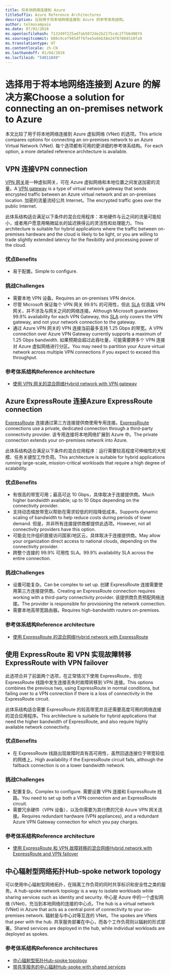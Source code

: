 ```yaml
---
title: 将本地网络连接到 Azure
titleSuffix: Azure Reference Architectures
description: 比较用于将本地网络连接到 Azure 的参考体系结构。
author: telmosampaio
ms.date: 07/02/2018
ms.openlocfilehash: f13249f225ad7ab5072de2b2175cdc2ffb6d0074
ms.sourcegitcommit: 680c9cef945dff6fee5e66b38e24f07804510fa9
ms.translationtype: HT
ms.contentlocale: zh-CN
ms.lasthandoff: 01/04/2019
ms.locfileid: "54011049"
---
```

# <a name="choose-a-solution-for-connecting-an-on-premises-network-to-azure"></a><span data-ttu-id="2bc20-103">选择用于将本地网络连接到 Azure 的解决方案</span><span class="sxs-lookup"><span data-stu-id="2bc20-103">Choose a solution for connecting an on-premises network to Azure</span></span>

<span data-ttu-id="2bc20-104">本文比较了用于将本地网络连接到 Azure 虚拟网络 (VNet) 的选项。</span><span class="sxs-lookup"><span data-stu-id="2bc20-104">This article compares options for connecting an on-premises network to an Azure Virtual Network (VNet).</span></span> <span data-ttu-id="2bc20-105">每个选项都有可用的更详细的参考体系结构。</span><span class="sxs-lookup"><span data-stu-id="2bc20-105">For each option, a more detailed reference architecture is available.</span></span>

## <a name="vpn-connection"></a><span data-ttu-id="2bc20-106">VPN 连接</span><span class="sxs-lookup"><span data-stu-id="2bc20-106">VPN connection</span></span>

<span data-ttu-id="2bc20-107">[VPN 网关](/azure/vpn-gateway/vpn-gateway-about-vpngateways)是一种虚拟网关，可在 Azure 虚拟网络和本地位置之间发送加密的流量。</span><span class="sxs-lookup"><span data-stu-id="2bc20-107">A [VPN gateway](/azure/vpn-gateway/vpn-gateway-about-vpngateways) is a type of virtual network gateway that sends encrypted traffic between an Azure virtual network and an on-premises location.</span></span> <span data-ttu-id="2bc20-108">加密的流量流经公共 Internet。</span><span class="sxs-lookup"><span data-stu-id="2bc20-108">The encrypted traffic goes over the public Internet.</span></span>

<span data-ttu-id="2bc20-109">此体系结构适合满足以下条件的混合应用程序：本地硬件与云之间的流量可能较小，或者用户愿意用略微延长的延迟换得云的灵活性和处理能力。</span><span class="sxs-lookup"><span data-stu-id="2bc20-109">This architecture is suitable for hybrid applications where the traffic between on-premises hardware and the cloud is likely to be light, or you are willing to trade slightly extended latency for the flexibility and processing power of the cloud.</span></span>

### <a name="benefits"></a><span data-ttu-id="2bc20-110">优点</span><span class="sxs-lookup"><span data-stu-id="2bc20-110">Benefits</span></span>

- <span data-ttu-id="2bc20-111">易于配置。</span><span class="sxs-lookup"><span data-stu-id="2bc20-111">Simple to configure.</span></span>

### <a name="challenges"></a><span data-ttu-id="2bc20-112">挑战</span><span class="sxs-lookup"><span data-stu-id="2bc20-112">Challenges</span></span>

- <span data-ttu-id="2bc20-113">需要本地 VPN 设备。</span><span class="sxs-lookup"><span data-stu-id="2bc20-113">Requires an on-premises VPN device.</span></span>
- <span data-ttu-id="2bc20-114">尽管 Microsoft 保证每个 VPN 网关 99.9% 的可用性，但此 [SLA](https://azure.microsoft.com/support/legal/sla/vpn-gateway/) 仅涵盖 VPN 网关，并不涉及与网关之间的网络连接。</span><span class="sxs-lookup"><span data-stu-id="2bc20-114">Although Microsoft guarantees 99.9% availability for each VPN Gateway, this [SLA](https://azure.microsoft.com/support/legal/sla/vpn-gateway/) only covers the VPN gateway, and not your network connection to the gateway.</span></span>
- <span data-ttu-id="2bc20-115">通过 Azure VPN 网关的 VPN 连接当前最多支持 1.25 Gbps 的带宽。</span><span class="sxs-lookup"><span data-stu-id="2bc20-115">A VPN connection over Azure VPN Gateway currently supports a maximum of 1.25 Gbps bandwidth.</span></span> <span data-ttu-id="2bc20-116">如果预期会超过此吞吐量，可能需要跨多个 VPN 连接对 Azure 虚拟网络进行分区。</span><span class="sxs-lookup"><span data-stu-id="2bc20-116">You may need to partition your Azure virtual network across multiple VPN connections if you expect to exceed this throughput.</span></span>

### <a name="reference-architecture"></a><span data-ttu-id="2bc20-117">参考体系结构</span><span class="sxs-lookup"><span data-stu-id="2bc20-117">Reference architecture</span></span>

- [<span data-ttu-id="2bc20-118">使用 VPN 网关的混合网络</span><span class="sxs-lookup"><span data-stu-id="2bc20-118">Hybrid network with VPN gateway</span></span>](./vpn.md)

<!-- markdownlint-disable MD024 -->

## <a name="azure-expressroute-connection"></a><span data-ttu-id="2bc20-119">Azure ExpressRoute 连接</span><span class="sxs-lookup"><span data-stu-id="2bc20-119">Azure ExpressRoute connection</span></span>

<span data-ttu-id="2bc20-120">[ExpressRoute](/azure/expressroute/) 连接通过第三方连接提供商使用专用连接。</span><span class="sxs-lookup"><span data-stu-id="2bc20-120">[ExpressRoute](/azure/expressroute/) connections use a private, dedicated connection through a third-party connectivity provider.</span></span> <span data-ttu-id="2bc20-121">该专用连接将本地网络扩展到 Azure 中。</span><span class="sxs-lookup"><span data-stu-id="2bc20-121">The private connection extends your on-premises network into Azure.</span></span>

<span data-ttu-id="2bc20-122">此体系结构适合满足以下条件的混合应用程序：运行需要较高程度可伸缩性的大规模、任务关键型工作负荷。</span><span class="sxs-lookup"><span data-stu-id="2bc20-122">This architecture is suitable for hybrid applications running large-scale, mission-critical workloads that require a high degree of scalability.</span></span>

### <a name="benefits"></a><span data-ttu-id="2bc20-123">优点</span><span class="sxs-lookup"><span data-stu-id="2bc20-123">Benefits</span></span>

- <span data-ttu-id="2bc20-124">有很高的带宽可用；最高可达 10 Gbps，具体取决于连接提供商。</span><span class="sxs-lookup"><span data-stu-id="2bc20-124">Much higher bandwidth available; up to 10 Gbps depending on the connectivity provider.</span></span>
- <span data-ttu-id="2bc20-125">支持动态缩放带宽以帮助在需求较低的时段降低成本。</span><span class="sxs-lookup"><span data-stu-id="2bc20-125">Supports dynamic scaling of bandwidth to help reduce costs during periods of lower demand.</span></span> <span data-ttu-id="2bc20-126">但是，并非所有连接提供商都提供此选项。</span><span class="sxs-lookup"><span data-stu-id="2bc20-126">However, not all connectivity providers have this option.</span></span>
- <span data-ttu-id="2bc20-127">可能会允许组织直接访问国家/地区云，具体取决于连接提供商。</span><span class="sxs-lookup"><span data-stu-id="2bc20-127">May allow your organization direct access to national clouds, depending on the connectivity provider.</span></span>
- <span data-ttu-id="2bc20-128">跨整个连接的 99.9% 可用性 SLA。</span><span class="sxs-lookup"><span data-stu-id="2bc20-128">99.9% availability SLA across the entire connection.</span></span>

### <a name="challenges"></a><span data-ttu-id="2bc20-129">挑战</span><span class="sxs-lookup"><span data-stu-id="2bc20-129">Challenges</span></span>

- <span data-ttu-id="2bc20-130">设置可能复杂。</span><span class="sxs-lookup"><span data-stu-id="2bc20-130">Can be complex to set up.</span></span> <span data-ttu-id="2bc20-131">创建 ExpressRoute 连接需要使用第三方连接提供商。</span><span class="sxs-lookup"><span data-stu-id="2bc20-131">Creating an ExpressRoute connection requires working with a third-party connectivity provider.</span></span> <span data-ttu-id="2bc20-132">该提供商负责预配网络连接。</span><span class="sxs-lookup"><span data-stu-id="2bc20-132">The provider is responsible for provisioning the network connection.</span></span>
- <span data-ttu-id="2bc20-133">需要本地高带宽路由器。</span><span class="sxs-lookup"><span data-stu-id="2bc20-133">Requires high-bandwidth routers on-premises.</span></span>

### <a name="reference-architecture"></a><span data-ttu-id="2bc20-134">参考体系结构</span><span class="sxs-lookup"><span data-stu-id="2bc20-134">Reference architecture</span></span>

- [<span data-ttu-id="2bc20-135">使用 ExpressRoute 的混合网络</span><span class="sxs-lookup"><span data-stu-id="2bc20-135">Hybrid network with ExpressRoute</span></span>](./expressroute.md)

## <a name="expressroute-with-vpn-failover"></a><span data-ttu-id="2bc20-136">使用 ExpressRoute 和 VPN 实现故障转移</span><span class="sxs-lookup"><span data-stu-id="2bc20-136">ExpressRoute with VPN failover</span></span>

<span data-ttu-id="2bc20-137">此选项合并了前面两个选项，在正常情况下使用 ExpressRoute，但在 ExpressRoute 线路中发生连接丢失时故障转移到 VPN 连接。</span><span class="sxs-lookup"><span data-stu-id="2bc20-137">This options combines the previous two, using ExpressRoute in normal conditions, but failing over to a VPN connection if there is a loss of connectivity in the ExpressRoute circuit.</span></span>

<span data-ttu-id="2bc20-138">此体系结构适合需要 ExpressRoute 的较高带宽并且还需要高度可用的网络连接的混合应用程序。</span><span class="sxs-lookup"><span data-stu-id="2bc20-138">This architecture is suitable for hybrid applications that need the higher bandwidth of ExpressRoute, and also require highly available network connectivity.</span></span>

### <a name="benefits"></a><span data-ttu-id="2bc20-139">优点</span><span class="sxs-lookup"><span data-stu-id="2bc20-139">Benefits</span></span>

- <span data-ttu-id="2bc20-140">在 ExpressRoute 线路出现故障时具有高可用性，虽然回退连接位于带宽较低的网络上。</span><span class="sxs-lookup"><span data-stu-id="2bc20-140">High availability if the ExpressRoute circuit fails, although the fallback connection is on a lower bandwidth network.</span></span>

### <a name="challenges"></a><span data-ttu-id="2bc20-141">挑战</span><span class="sxs-lookup"><span data-stu-id="2bc20-141">Challenges</span></span>

- <span data-ttu-id="2bc20-142">配置复杂。</span><span class="sxs-lookup"><span data-stu-id="2bc20-142">Complex to configure.</span></span> <span data-ttu-id="2bc20-143">需要设置 VPN 连接和 ExpressRoute 线路。</span><span class="sxs-lookup"><span data-stu-id="2bc20-143">You need to set up both a VPN connection and an ExpressRoute circuit.</span></span>
- <span data-ttu-id="2bc20-144">需要冗余硬件（VPN 设备），以及你需要为其付费的冗余 Azure VPN 网关连接。</span><span class="sxs-lookup"><span data-stu-id="2bc20-144">Requires redundant hardware (VPN appliances), and a redundant Azure VPN Gateway connection for which you pay charges.</span></span>

### <a name="reference-architecture"></a><span data-ttu-id="2bc20-145">参考体系结构</span><span class="sxs-lookup"><span data-stu-id="2bc20-145">Reference architecture</span></span>

- [<span data-ttu-id="2bc20-146">使用 ExpressRoute 和 VPN 故障转移的混合网络</span><span class="sxs-lookup"><span data-stu-id="2bc20-146">Hybrid network with ExpressRoute and VPN failover</span></span>](./expressroute-vpn-failover.md)

<!-- markdownlint-disable MD024 -->

## <a name="hub-spoke-network-topology"></a><span data-ttu-id="2bc20-147">中心辐射型网络拓扑</span><span class="sxs-lookup"><span data-stu-id="2bc20-147">Hub-spoke network topology</span></span>

<span data-ttu-id="2bc20-148">可以使用中心辐射型网络拓扑，在隔离工作负荷的同时共享标识和安全性之类的服务。</span><span class="sxs-lookup"><span data-stu-id="2bc20-148">A hub-spoke network topology is a way to isolate workloads while sharing services such as identity and security.</span></span> <span data-ttu-id="2bc20-149">中心是 Azure 中的一个虚拟网络 (VNet)，充当到本地网络的连接的中心点。</span><span class="sxs-lookup"><span data-stu-id="2bc20-149">The hub is a virtual network (VNet) in Azure that acts as a central point of connectivity to your on-premises network.</span></span> <span data-ttu-id="2bc20-150">辐射是与中心对等互连的 VNet。</span><span class="sxs-lookup"><span data-stu-id="2bc20-150">The spokes are VNets that peer with the hub.</span></span> <span data-ttu-id="2bc20-151">共享服务部署在中心，而各个工作负荷则以辐射的形式部署。</span><span class="sxs-lookup"><span data-stu-id="2bc20-151">Shared services are deployed in the hub, while individual workloads are deployed as spokes.</span></span>

### <a name="reference-architectures"></a><span data-ttu-id="2bc20-152">参考体系结构</span><span class="sxs-lookup"><span data-stu-id="2bc20-152">Reference architectures</span></span>

- [<span data-ttu-id="2bc20-153">中心辐射型拓扑</span><span class="sxs-lookup"><span data-stu-id="2bc20-153">Hub-spoke topology</span></span>](./hub-spoke.md)
- [<span data-ttu-id="2bc20-154">带共享服务的中心辐射</span><span class="sxs-lookup"><span data-stu-id="2bc20-154">Hub-spoke with shared services</span></span>](./shared-services.md)
